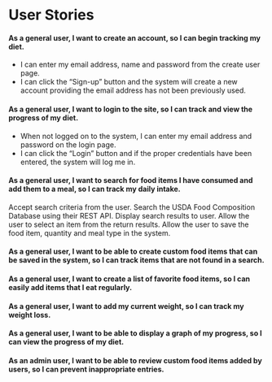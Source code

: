 # User Stories

#### As a general user, I want to create an account, so I can begin tracking my diet.
* I can enter my email address, name and password from the create user page.
* I can click the “Sign-up” button and the system will create a new account providing the email address has not been previously used.

#### As a general user, I want to login to the site, so I can track and view the progress of my diet. 
* When not logged on to the system, I can enter my email address and password on the login page.  
* I can click the “Login” button and if the proper credentials have been entered, the system will log me in.

#### As a general user, I want to search for food items I have consumed and add them to a meal, so I can track my daily intake.
Accept search criteria from the user.
Search the USDA Food Composition Database using their REST API.
Display search results to user.
Allow the user to select an item from the return results.
Allow the user to save the food item, quantity and meal type in the system.

#### As a general user, I want to be able to create custom food items that can be saved in the system, so I can track items that are not found in a search. 

#### As a general user, I want to create a list of favorite food items, so I can easily add items that I eat regularly.

#### As a general user, I want to add my current weight, so I can track my weight loss.

#### As a general user, I want to be able to display a graph of my progress, so I can view the progress of my diet.

#### As an admin user, I want to be able to review custom food items added by users, so I can prevent inappropriate entries.

